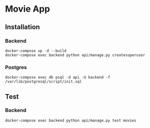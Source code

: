 # Movie App

## Installation

### Backend

    docker-compose up -d --build
    docker-compose exec backend python api/manage.py createsuperuser

### Postgres

    docker-compose exec db psql -d api -U backend -f /var/lib/postgresql/script/init.sql

## Test

### Backend

    docker-compose exec backend python api/manage.py test movies
